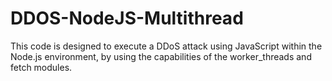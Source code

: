 # DDOS-NodeJS-Multithread
This code is designed to execute a DDoS attack using JavaScript within the Node.js environment, by using the capabilities of the worker_threads and fetch modules.
